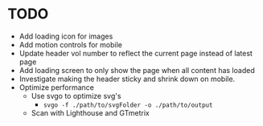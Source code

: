 # TODO

- Add loading icon for images
- Add motion controls for mobile
- Update header vol number to reflect the current page instead of latest page
- Add loading screen to only show the page when all content has loaded
- Investigate making the header sticky and shrink down on mobile.
- Optimize performance
    * Use svgo to optimize svg's
        - `svgo -f ./path/to/svgFolder -o ./path/to/output`
    * Scan with Lighthouse and GTmetrix

